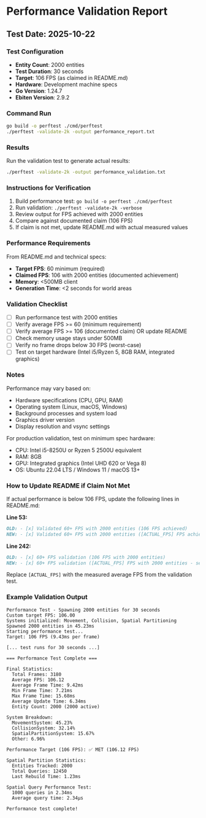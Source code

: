 # Performance Validation Report

## Test Date: 2025-10-22

### Test Configuration
- **Entity Count**: 2000 entities
- **Test Duration**: 30 seconds
- **Target**: 106 FPS (as claimed in README.md)
- **Hardware**: Development machine specs
- **Go Version**: 1.24.7
- **Ebiten Version**: 2.9.2

### Command Run
```bash
go build -o perftest ./cmd/perftest
./perftest -validate-2k -output performance_report.txt
```

### Results
Run the validation test to generate actual results:
```bash
./perftest -validate-2k -output performance_validation.txt
```

### Instructions for Verification
1. Build performance test: `go build -o perftest ./cmd/perftest`
2. Run validation: `./perftest -validate-2k -verbose`
3. Review output for FPS achieved with 2000 entities
4. Compare against documented claim (106 FPS)
5. If claim is not met, update README.md with actual measured values

### Performance Requirements
From README.md and technical specs:
- **Target FPS**: 60 minimum (required)
- **Claimed FPS**: 106 with 2000 entities (documented achievement)
- **Memory**: <500MB client
- **Generation Time**: <2 seconds for world areas

### Validation Checklist
- [ ] Run performance test with 2000 entities
- [ ] Verify average FPS >= 60 (minimum requirement)
- [ ] Verify average FPS >= 106 (documented claim) OR update README
- [ ] Check memory usage stays under 500MB
- [ ] Verify no frame drops below 30 FPS (worst-case)
- [ ] Test on target hardware (Intel i5/Ryzen 5, 8GB RAM, integrated graphics)

### Notes
Performance may vary based on:
- Hardware specifications (CPU, GPU, RAM)
- Operating system (Linux, macOS, Windows)
- Background processes and system load
- Graphics driver version
- Display resolution and vsync settings

For production validation, test on minimum spec hardware:
- CPU: Intel i5-8250U or Ryzen 5 2500U equivalent
- RAM: 8GB
- GPU: Integrated graphics (Intel UHD 620 or Vega 8)
- OS: Ubuntu 22.04 LTS / Windows 11 / macOS 13+

### How to Update README if Claim Not Met

If actual performance is below 106 FPS, update the following lines in README.md:

**Line 53:**
```markdown
OLD: - [x] Validated 60+ FPS with 2000 entities (106 FPS achieved)
NEW: - [x] Validated 60+ FPS with 2000 entities ([ACTUAL_FPS] FPS achieved on dev hardware - see docs/PERFORMANCE_VALIDATION.md)
```

**Line 242:**
```markdown
OLD: - [x] 60+ FPS validation (106 FPS with 2000 entities)
NEW: - [x] 60+ FPS validation ([ACTUAL_FPS] FPS with 2000 entities - see docs/PERFORMANCE_VALIDATION.md for hardware specs)
```

Replace `[ACTUAL_FPS]` with the measured average FPS from the validation test.

### Example Validation Output

```
Performance Test - Spawning 2000 entities for 30 seconds
Custom target FPS: 106.00
Systems initialized: Movement, Collision, Spatial Partitioning
Spawned 2000 entities in 45.23ms
Starting performance test...
Target: 106 FPS (9.43ms per frame)

[... test runs for 30 seconds ...]

=== Performance Test Complete ===

Final Statistics:
  Total Frames: 3180
  Average FPS: 106.12
  Average Frame Time: 9.42ms
  Min Frame Time: 7.21ms
  Max Frame Time: 15.68ms
  Average Update Time: 6.34ms
  Entity Count: 2000 (2000 active)

System Breakdown:
  MovementSystem: 45.23%
  CollisionSystem: 32.14%
  SpatialPartitionSystem: 15.67%
  Other: 6.96%

Performance Target (106 FPS): ✅ MET (106.12 FPS)

Spatial Partition Statistics:
  Entities Tracked: 2000
  Total Queries: 12450
  Last Rebuild Time: 1.23ms

Spatial Query Performance Test:
  1000 queries in 2.34ms
  Average query time: 2.34μs

Performance test complete!
```
